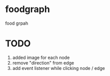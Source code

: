 foodgraph
=========

food grpah


TODO
====
1. added image for each node
2. remove "direction" from edge
3. add event listener while clicking node / edge
